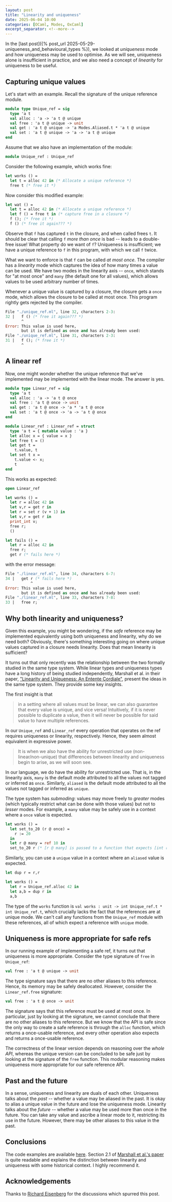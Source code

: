 ```yaml
---
layout: post
title: "Linearity and uniqueness"
date: 2025-06-04 10:00
categories: [OCaml, Modes, OxCaml]
excerpt_separator: <!--more-->
---
```


In the [last post]({% post_url 2025-05-29-uniqueness_and_behavioural_types %}),
we looked at _uniqueness_ mode and how uniqueness may be used to optimise. As we
will see, uniqueness alone is insufficient in practice, and we also need a
concept of _linearity_ for uniqueness to be useful.

<!--more-->

## Capturing unique values

Let's start with an example. Recall the signature of the unique reference
module.

```ocaml
module type Unique_ref = sig
  type 'a t
  val alloc : 'a -> 'a t @ unique
  val free : 'a t @ unique -> unit
  val get : 'a t @ unique -> 'a Modes.Aliased.t * 'a t @ unique
  val set : 'a t @ unique -> 'a -> 'a t @ unique
end
```

Assume that we also have an implementation of the module:

```ocaml
module Unique_ref : Unique_ref
```

Consider the following example, which works fine:

```ocaml
let works () =
  let t = alloc 42 in (* Allocate a unique reference *)
  free t (* free it *)
```

Now consider this modified example:

```ocaml
let wat () =
  let t = alloc 42 in (* Allocate a unique reference *)
  let f () = free t in (* capture free in a closure *)
  f (); (* free it *)
  f () (* free it again??? *)
```

Observe that `f` has captured `t` in the closure, and when called frees `t`. It
should be clear that calling `f` _more than once_ is bad -- leads to a
double-free issue! What property do we want of `f`? Uniqueness is insufficient;
we have a unique reference to `f` in this program, with which we call `f` twice.

What we want to enforce is that `f` can be called _at most once_. The compiler
has a _linearity_ mode which captures the idea of how many times a value can be
used. We have two modes in the linearity axis -- `once`, which stands for
"at most once" and `many` (the default one for all values), which allows values
to be used arbitrary number of times.

Whenever a unique value is captured by a closure, the closure gets a `once`
mode, which allows the closure to be called at most once. This program rightly
gets rejected by the compiler.

```ocaml
File "./unique_ref.ml", line 32, characters 2-3:
32 |   f () (* free it again??? *)
       ^
Error: This value is used here,
       but it is defined as once and has already been used:
File "./unique_ref.ml", line 31, characters 2-3:
31 |   f (); (* free it *)
       ^
```

## A linear ref

Now, one might wonder whether the unique reference that we've implemented may be
implemented with the linear mode. The answer is yes.

```ocaml
module type Linear_ref = sig
  type 'a t
  val alloc : 'a -> 'a t @ once
  val free : 'a t @ once -> unit
  val get : 'a t @ once -> 'a * 'a t @ once
  val set : 'a t @ once -> 'a -> 'a t @ once
end

module Linear_ref : Linear_ref = struct
  type 'a t = { mutable value : 'a }
  let alloc x = { value = x }
  let free t = ()
  let get t =
    t.value, t
  let set t x =
    t.value <- x;
    t
end
```

This works as expected:

```ocaml
open Linear_ref

let works () =
  let r = alloc 42 in
  let v,r = get r in
  let r = set r (v + 1) in
  let v,r = get r in
  print_int v;
  free r;
  ()

let fails () =
  let r = alloc 42 in
  free r;
  get r (* fails here *)
```

with the error message:

```ocaml
File "./linear_ref.ml", line 34, characters 6-7:
34 |   get r (* fails here *)
           ^
Error: This value is used here,
       but it is defined as once and has already been used:
File "./linear_ref.ml", line 33, characters 7-8:
33 |   free r;
```

## Why both linearity and uniqueness?

Given this example, you might be wondering, if the _safe_ reference may be
implemented equivalently using both uniqueness and linearity, why do we need
both? Obviously, there's something interesting going on where unique values
captured in a closure needs linearity. Does that mean linearity is sufficient?

It turns out that only recently was the relationship between the two formally
studied in the same type system. While linear types and uniqueness types have a
long history of being studied independently, Marshall et al. in their paper,
["Linearity and Uniqueness: An Entente
Cordiale"](https://starsandspira.ls/docs/esop22-draft.pdf), present the ideas in
the same type system. They provide some key insights.

The first insight is that

> in a setting where all values must be linear, we can also guarantee that every value is unique, and vice versa! Intuitively, if it is never possible to duplicate a value, then it will never be possible for said value to have multiple references.

In our `Unique_ref` and `Linear_ref` every operation that operates on the ref
requires uniqueness or linearity, respectively. Hence, they seem almost
equivalent in expressive power.

> It is when we also have the ability for unrestricted use (non-linear/non-unique) that differences between linearity and uniqueness begin to arise, as we will soon see.

In our language, we do have the ability for unrestricted use. That is, in the
linearity axis, `many` is the default mode attributed to all the values not
tagged or inferred as `once`. Similarly, `aliased` is the default mode
attributed to all the values not tagged or inferred as `unique`.

The type system has _submoding_: values may move freely to _greater_ modes
(which typically restrict what can be done with those values) but not to
_lesser_ modes. For example, a `many` value may be safely use in a context where
a `once` value is expected.

```ocaml
let works () =
  let set_to_20 (r @ once) =
    r := 20
  in
  let r @ many = ref 10 in
  set_to_20 r (* [r @ many] is passed to a function that expects [int ref @ once] *)
```

Similarly, you can use a `unique` value in a context where an `aliased` value is
expected.

```ocaml
let dup r = r,r

let works () =
  let r = Unique_ref.alloc 42 in
  let a,b = dup r in
  a,b
```

The type of the `works` function is `val works : unit -> int Unique_ref.t * int
Unique_ref.t`, which crucially lacks the fact that the references are at unique
mode. We can't call any functions from the `Unique_ref` module with these
references, all of which expect a reference with `unique` mode.

## Uniqueness is more appropriate for safe refs

In our running example of implementing a safe ref, it turns out that uniqueness
is more appropriate. Consider the type signature of `free` in `Unique_ref`:

```ocaml
val free : 'a t @ unique -> unit
```

The type signature says that there are no other aliases to this reference.
Hence, its memory may be safely deallocated. However, consider the
`Linear_ref.free` signature:

```ocaml
val free : 'a t @ once -> unit
```

The signature says that this reference must be used at most once. In particular,
just by looking at the signature, we cannot conclude that there are no other
aliases to this reference. But we know that the API is safe since the only way
to create a safe reference is through the `alloc` function, which returns a
once-usable reference, and every other operation also expects and returns a
once-usable reference.

The correctness of the linear version depends on reasoning over the _whole
API_, whereas the unique version can be concluded to be safe just by
looking at the signature of the `free` function. This modular reasoning makes
uniqueness more appropriate for our safe reference API.

## Past and the future

In a sense, uniqueness and linearity are duals of each other. Uniqueness talks
about the _past_ -- whether a value may be aliased in the past. It is okay to
alias a unique value in the future and lose the uniqueness mode. Linearity talks
about the _future_ -- whether a value may be used more than once in the future.
You can take any value and ascribe a linear mode to it, restricting its use in
the future. However, there may be other aliases to this value in the past.

## Conclusions

The code examples are available
[here](https://github.com/kayceesrk/code-snippets/tree/master/oxcaml/linearity_june_2025).
Section 2.1 of [Marshall et al.'s
paper](https://starsandspira.ls/docs/esop22-draft.pdf) is quite readable and
explains the distinction between linearity and uniqueness with some historical
context. I highly recommend it.

## Acknowledgements

Thanks to [Richard Eisenberg](https://richarde.dev/) for the discussions which
spurred this post.
